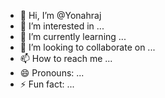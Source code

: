 - 👋 Hi, I’m @Yonahraj
- 👀 I’m interested in ...
- 🌱 I’m currently learning ...
- 💞️ I’m looking to collaborate on ...
- 📫 How to reach me ...
- 😄 Pronouns: ...
- ⚡ Fun fact: ...

<!---
Yonahraj/Yonahraj is a ✨ special ✨ repository because its `README.md` (this file) appears on your GitHub profile.
You can click the Preview link to take a look at your changes.
--->
